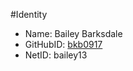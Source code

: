 #Identity

* Name: Bailey Barksdale
* GitHubID: [bkb0917](https://github.com/bkb0917/)
* NetID: bailey13
